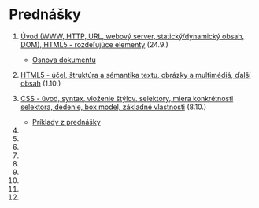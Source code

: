 # Prednášky

1. [Úvod (WWW, HTTP, URL, webový server, statický/dynamický obsah, DOM), HTML5 - rozdeľujúce elementy](zdroje/01-WT-uvod-html.pdf) (24.9.)  
    * [Osnova dokumentu](../cvicenia/2-c/zdroje/c2-osnova-dokumentu.pdf)

2. [HTML5 - účel, štruktúra a sémantika textu, obrázky a multimédiá, ďalší obsah](zdroje/02-WT-html.pdf) (1.10.)

3. [CSS - úvod, syntax, vloženie štýlov, selektory, miera konkrétnosti selektora, dedenie, box model, základné vlastnosti](zdroje/03-WT-css-uvod-selektory-box.pdf) (8.10.) 
    * [Príklady z prednášky](zdroje/priklady-03-WT-css.zip)

4. 

5.

6.  

7.

8.

9.

10.

11.

12.
